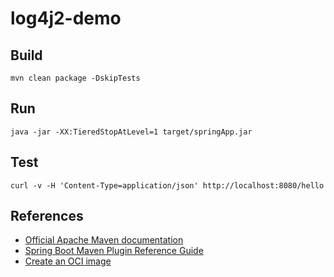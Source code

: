 # log4j2-demo


## Build
```
mvn clean package -DskipTests
```


## Run
```
java -jar -XX:TieredStopAtLevel=1 target/springApp.jar
```

## Test
```
curl -v -H 'Content-Type=application/json' http://localhost:8080/hello
```

## References
- [Official Apache Maven documentation](https://maven.apache.org/guides/index.html)
- [Spring Boot Maven Plugin Reference Guide](https://docs.spring.io/spring-boot/docs/3.1.1/maven-plugin/reference/html/)
- [Create an OCI image](https://docs.spring.io/spring-boot/docs/3.1.1/maven-plugin/reference/html/#build-image)

